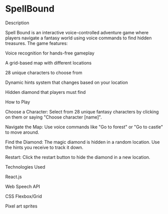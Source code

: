 # SpellBound

Description

Spell Bound is an interactive voice-controlled adventure game where players navigate a fantasy world using voice commands to find hidden treasures. The game features:

Voice recognition for hands-free gameplay

A grid-based map with different locations

28 unique characters to choose from

Dynamic hints system that changes based on your location

Hidden diamond that players must find


How to Play

Choose a Character: Select from 28 unique fantasy characters by clicking on them or saying "Choose character [name]".

Navigate the Map: Use voice commands like "Go to forest" or "Go to castle" to move around.

Find the Diamond: The magic diamond is hidden in a random location. Use the hints you receive to track it down.

Restart: Click the restart button to hide the diamond in a new location.


Technologies Used

React.js

Web Speech API

CSS Flexbox/Grid

Pixel art sprites
